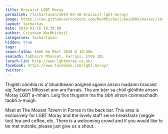 ```yaml
---
title: Bracaist LGBT Moray
permalink: /tachartasan/2019-03-16-bracaist-lgbt-moray/
image: https://raw.githubusercontent.com/MacMhicheil/GeidhUK/master/images/2019-03-16-bracaist-lgbt-moray.jpg
layout: tachartas
date: 2019-03-16 10:30:00
author: Crìstean MacMhìcheil
categories: tachartasan
hidden: true
tags:
ceann-latha: 16mh Am Màrt 2019 @ 10:30m
seoladh: Tabhairn Mhosset, Farrais, IV36 1DL
larach-lin: http://www.lgbtmoray.co.uk/
facebook: https://www.facebook.com/lgbt.moray/
twitter:
---
```


Thigibh còmhla ris a’ bhuidheann aoigheil againn airson madainn bracaist aig Tabhairn Mhosset ann am Farrais. Tha am bàrr sa chùil glèidhte airson Moray LGBT a-mhàin. Leig fios thugainn ma tha sibh airson coinneachadh taobh a-muigh.

Meet at The Mosset Tavern in Forres in the back bar. This area is exclusively for LGBT Moray and the lovely staff serve breakfasts (veggie too) tea and coffee, etc. There is a welcoming crowd and if you would like to be met outside, please just give us a shout.

<!--more-->
